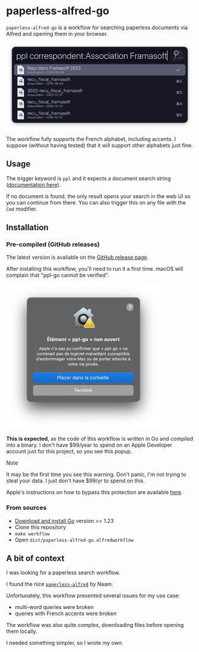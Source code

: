 # paperless-alfred-go

`paperless-alfred-go` is a workflow for searching paperless documents via Alfred and opening them in your browser.

![Alfred preview of the workflow, featuring a complex search](./assets/preview.png)

The workflow fully supports the French alphabet, including accents. I suppose (without having tested) that it will support other alphabets just fine.

## Usage

The trigger keyword is `ppl` and it expects a document search string ([documentation here](https://docs.paperless-ngx.com/usage/#document-searches)).

If no document is found, the only result opens your search in the web UI so you can continue from there.
You can also trigger this on any file with the `Cmd` modifier.

## Installation

### Pre-compiled (GitHub releases)

The latest version is available on the [GitHub release page](https://github.com/Crocmagnon/paperless-alfred-go/releases).

After installing this workflow, you'll need to run it a first time. macOS will complain that "ppl-go cannot be verified".

![macOS Gatekeeper window](./assets/gatekeeper.png)

**This is expected**, as the code of this workflow is written in Go and compiled into a binary. I don't have $99/year to spend on an Apple Developer account just for this project, so you see this popup.

> [!NOTE]
> It may be the first time you see this warning. Don't panic, I'm not trying to steal your data. I just don't have $99/yr to spend on this.

Apple's instructions on how to bypass this protection are available [here](https://support.apple.com/en-us/guide/mac-help/mh40616/mac).

### From sources

* [Download and install Go](https://go.dev/doc/install) version >= 1.23
* Clone this repository
* `make workflow`
* Open `dist/paperless-alfred-go.alfredworkflow`


## A bit of context

I was looking for a paperless search workflow.

I found the nice [`paperless-alfred`](https://github.com/Naam/paperless-alfred) by Naam.

Unfortunately, this workflow presented several issues for my use case:

* multi-word queries were broken
* queries with French accents were broken

The workflow was also quite complex, downloading files before opening them locally.

I needed something simpler, so I wrote my own.
